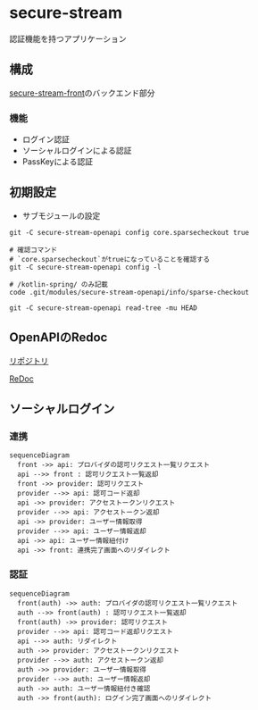 # secure-stream

認証機能を持つアプリケーション

## 構成

[secure-stream-front](https://github.com/k-narusawa/secure-stream-front/tree/main)のバックエンド部分

### 機能

* ログイン認証
* ソーシャルログインによる認証
* PassKeyによる認証

## 初期設定

* サブモジュールの設定

```shell
git -C secure-stream-openapi config core.sparsecheckout true

# 確認コマンド
# `core.sparsecheckout`がtrueになっていることを確認する
git -C secure-stream-openapi config -l

# /kotlin-spring/ のみ記載
code .git/modules/secure-stream-openapi/info/sparse-checkout

git -C secure-stream-openapi read-tree -mu HEAD
```

## OpenAPIのRedoc

[リポジトリ](https://github.com/k-narusawa/secure-stream-openapi)

[ReDoc](https://k-narusawa.github.io/secure-stream-openapi)

## ソーシャルログイン

### 連携
```mermaid
sequenceDiagram
  front ->> api: プロバイダの認可リクエスト一覧リクエスト
  api -->> front : 認可リクエスト一覧返却
  front ->> provider: 認可リクエスト
  provider -->> api: 認可コード返却
  api ->> provider: アクセストークンリクエスト
  provider -->> api: アクセストークン返却
  api ->> provider: ユーザー情報取得
  provider -->> api: ユーザー情報返却
  api ->> api: ユーザー情報紐付け
  api ->> front: 連携完了画面へのリダイレクト

```

### 認証
```mermaid
sequenceDiagram
  front(auth) ->> auth: プロバイダの認可リクエスト一覧リクエスト
  auth -->> front(auth) : 認可リクエスト一覧返却
  front(auth) ->> provider: 認可リクエスト
  provider -->> api: 認可コード返却リクエスト
  api -->> auth: リダイレクト
  auth ->> provider: アクセストークンリクエスト
  provider -->> auth: アクセストークン返却
  auth ->> provider: ユーザー情報取得
  provider -->> auth: ユーザー情報返却
  auth ->> auth: ユーザー情報紐付き確認
  auth ->> front(auth): ログイン完了画面へのリダイレクト

```